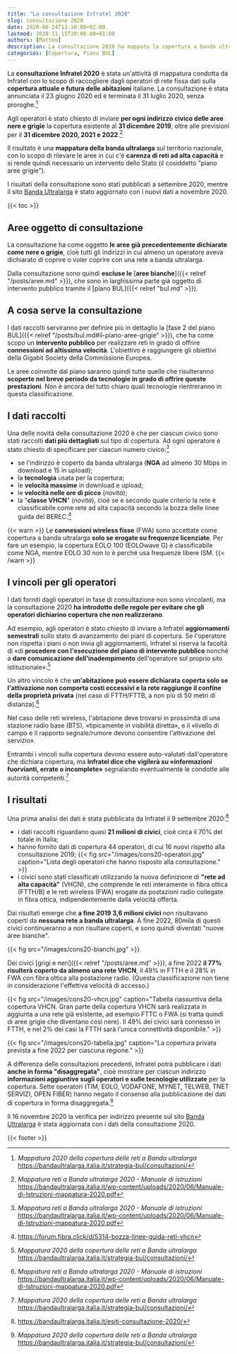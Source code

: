 ```yaml
---
title: "La consultazione Infratel 2020"
slug: consultazione-2020
date: 2020-06-24T13:30:00+02:00
lastmod: 2020-11-15T20:00:00+01:00
authors: [Matteo]
description: La consultazione 2020 ha mappato la copertura a banda ultralarga del Paese, per rilevare le aree in cui c'è carenza di reti ad alta capacità.
categories: [Copertura, Piano BUL]
---
```


La **consultazione Infratel 2020** è stata un'attività di mappatura condotta da Infratel con lo scopo di raccogliere dagli operatori di rete fissa dati sulla **copertura attuale e futura delle abitazioni** italiane. La consultazione è stata annunciata il 23 giugno 2020 ed è terminata il 31 luglio 2020, senza proroghe.[^cons]

[^cons]: *Mappatura 2020 della copertura delle reti a Banda ultralarga* https://bandaultralarga.italia.it/strategia-bul/consultazioni/

Agli operatori è stato chiesto di inviare **per ogni indirizzo civico delle aree nere e grigie** la copertura esistente al **31 dicembre 2019**, oltre alle previsioni per il **31 dicembre 2020, 2021 e 2022**.[^manuale]

[^manuale]: *Mappatura reti a Banda ultralarga 2020 - Manuale di istruzioni* https://bandaultralarga.italia.it/wp-content/uploads/2020/06/Manuale-di-Istruzioni-mappatura-2020.pdf

Il risultato è una **mappatura della banda ultralarga** sul territorio nazionale, con lo scopo di rilevare le aree in cui c'è **carenza di reti ad alta capacità** e si rende quindi necessario un intervento dello Stato (il cosiddetto "piano aree grigie").

I risultati della consultazione sono stati pubblicati a settembre 2020, mentre il sito [Banda Ultralarga](https://bandaultralarga.italia.it/) è stato aggiornato con i nuovi dati a novembre 2020.

{{< toc >}}

## Aree oggetto di consultazione

La consultazione ha come oggetto **le aree già precedentemente dichiarate come nere o grigie**, cioè tutti gli indirizzi in cui almeno un operatore aveva dichiarato di coprire o voler coprire con una rete a banda ultralarga.

Dalla consultazione sono quindi **escluse le** [**aree bianche**]({{< relref "/posts/aree.md" >}}), che sono in larghissima parte già oggetto di intervento pubblico tramite il [piano BUL]({{< relref "bul.md" >}}).

## A cosa serve la consultazione

I dati raccolti serviranno per definire più in dettaglio la [fase 2 del piano BUL]({{< relref "/posts/bul.md#il-piano-aree-grigie" >}}), che ha come scopo un **intervento pubblico** per realizzare reti in grado di offrire **connessioni ad altissima velocità**. L'obiettivo è raggiungere gli obiettivi della Gigabit Society della Commissione Europea.

Le aree coinvolte dal piano saranno quindi tutte quelle che risulteranno **scoperte nel breve periodo da tecnologie in grado di offrire queste prestazioni**. Non è ancora del tutto chiaro quali tecnologie rientreranno in questa classificazione.

## I dati raccolti

Una delle novità della consultazione 2020 è che per ciascun civico sono stati raccolti **dati più dettagliati** sul tipo di copertura. Ad ogni operatore è stato chiesto di specificare per ciascun numero civico:[^manuale]

- se l'indirizzo è coperto da banda ultralarga (**NGA** ad almeno 30 Mbps in download e 15 in upload);
- la **tecnologia** usata per la copertura;
- le **velocità massime** in download e upload;
- le **velocità nelle ore di picco** (*novità*);
- la "**classe VHCN**" (*novità*), cioè se e secondo quale criterio la rete è classificabile come rete ad alta capacità secondo la bozza delle linee guida del BEREC.[^vhcn]

[^vhcn]: https://forum.fibra.click/d/5314-bozza-linee-guida-reti-vhcn

{{< warn >}}
Le **connessioni wireless fisse** (FWA) sono accettate come copertura a banda ultralarga **solo se erogate su frequenze licenziate**. Per fare un esempio, la copertura EOLO 100 (EOLOwave G) è classificabile come NGA, mentre EOLO 30 non lo è perché usa frequenze libere ISM.
{{< /warn >}}

## I vincoli per gli operatori

I dati forniti dagli operatori in fase di consultazione non sono vincolanti, ma la consultazione 2020 **ha introdotto delle regole per evitare che gli operatori dichiarino copertura che non realizzerano**.

Ad esempio, agli operatori è stato chiesto di inviare a Infratel **aggiornamenti semestrali** sullo stato di avanzamento dei piani di copertura. Se l'operatore non rispetta i piani o non invia gli aggiornamenti, Infratel si riserva la facoltà di «di **procedere con l'esecuzione del piano di intervento pubblico** nonché a **dare comunicazione dell'inadempimento** dell'operatore sul proprio sito istituzionale».[^cons]

Un altro vincolo è che **un'abitazione può essere dichiarata coperta solo se l'attivazione non comporta costi eccessivi e la rete raggiunge il confine della proprietà privata** (nel caso di FTTH/FTTB, a non più di 50 metri di distanza).[^manuale]

Nel caso delle reti wireless, l'abitazione deve trovarsi in prossimità di una stazione radio base (BTS), «tipicamente in visbilità diretta», e il «livello di campo e il rapporto segnale/rumore devono consentire l'attivazione del servizio».

Entrambi i vincoli sulla copertura devono essere auto-valutati dall'operatore che dichiara copertura, ma **Infratel dice che vigilerà su «informazioni fuorvianti, errate o incomplete»** segnalando eventualmente le condotte alle autorità competenti.[^cons]

## I risultati

Una prima analisi dei dati è stata pubblicata da Infratel il 9 settembre 2020:[^esiti]

[^esiti]: https://bandaultralarga.italia.it/esiti-consultazione-2020/

- i dati raccolti riguardano quasi **21 milioni di civici**, cioè circa il 70% del totale in Italia;
- hanno fornito dati di copertura 44 operatori, di cui 16 nuovi rispetto alla consultazione 2019;
{{< fig src="/images/cons20-operatori.jpg" caption="Lista degli operatori che hanno risposto alla consultazione." >}}
- i civici sono stati classificati utilizzando la nuova definizione di **"rete ad alta capacità"** (VHCN), che comprende le reti interamente in fibra ottica (FTTH/B) e le reti wireless (FWA) erogate da postazioni radio collegate in fibra ottica, indipendentemente dalla velocità offerta.

Dai risultati emerge che **a fine 2019 3,6 milioni civici** non risultavano coperti da **nessuna rete a banda ultralarga**. A fine 2022, 80mila di questi civici continueranno a non risultare coperti, e sono quindi diventati "nuove aree bianche".

{{< fig src="/images/cons20-bianchi.jpg" >}}

Dei civici [grigi e neri]({{< relref "/posts/aree.md" >}}), a fine 2022 **il 77% risulterà coperto da almeno una rete VHCN**, il 49% in FTTH e il 28% in FWA con fibra ottica alla postazione radio. (Questa classificazione non tiene in considerazione l'effettiva velocità di accesso.)

{{< fig src="/images/cons20-vhcn.jpg" caption="Tabella riassuntiva della copertura VHCN. Gran parte della copertura VHCN sarà realizzata in aggiunta a una rete già esistente, ad esempio FTTC o FWA (si tratta quindi di aree grigie che diventano così nere). Il 49% dei civici sarà connesso in FTTH, e nel 2% dei casi la FTTH sarà l'unica connettività disponibile." >}}

{{< fig src="/images/cons20-tabella.jpg" caption="La copertura privata prevista a fine 2022 per ciascuna regione." >}}

A differenza delle consultazioni precedenti, Infratel potrà pubblicare i dati **anche in forma "disaggregata"**, cioè mostrare per ciascun indirizzo **informazioni aggiuntive sugli operatori e sulle tecnologie utilizzate** per la copertura. Sette operatori (TIM, EOLO, VODAFONE, MYNET, TELWEB, TNET SERVIZI, OPEN FIBER) hanno negato il consenso alla pubblicazione dei dati di copertura in forma disaggregata.[^cons]

Il 16 novembre 2020 la verifica per indirizzo presente sul sito [Banda Ultralarga](https://bandaultralarga.italia.it) è stata aggiornata con i dati della consultazione 2020.

{{< footer >}}
